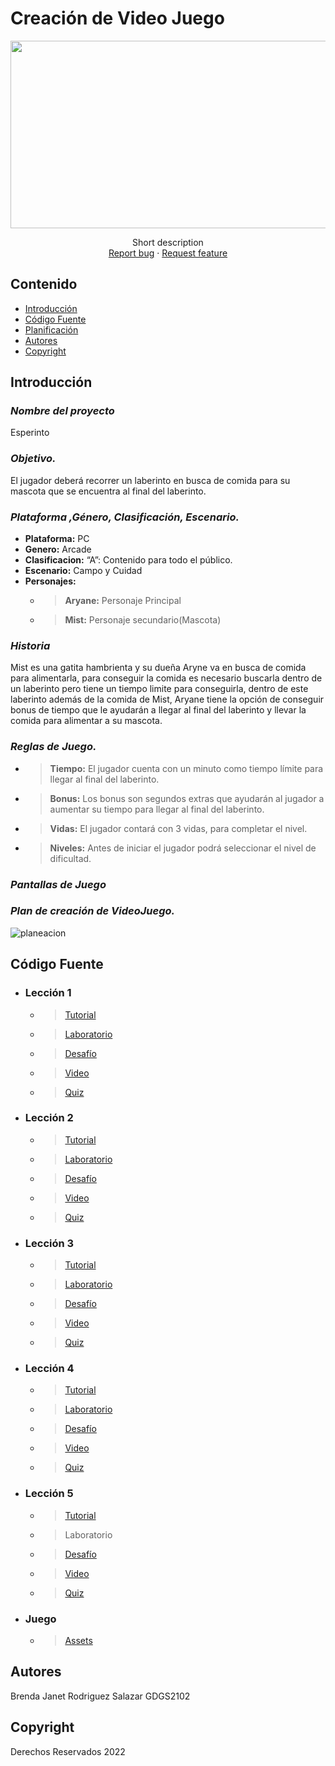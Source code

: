 # Creación de Video Juego
<p align="center">
    <img src="https://static.vecteezy.com/system/resources/previews/001/736/321/non_2x/fantasy-video-game-banner-vector.jpg" alt="Logo" width=1200 height=300>

  <p align="center">
    Short description
    <br>
    <a href="https://reponame/issues/new?template=bug.md">Report bug</a>
    ·
    <a href="https://reponame/issues/new?template=feature.md&labels=feature">Request feature</a>
  </p>
</p>


## Contenido

- [Introducción](#introducción)
- [Código Fuente](#código-fuente)
- [Planificación](#planificación)
- [Autores](#autores)
- [Copyright](#copyright)


## Introducción

### *Nombre del proyecto*
Esperinto
 ### *Objetivo.*
El jugador deberá recorrer un laberinto en busca de comida para su mascota que se encuentra al final del laberinto.
 ### *Plataforma ,Género, Clasificación, Escenario.*
 * **Plataforma:**  PC
 * **Genero:**  Arcade
 * **Clasificacion:**  “A”: Contenido para todo el público.
 * **Escenario:** Campo y Cuidad 
 * **Personajes:** 
   * > **Aryane:** Personaje Principal
   * > **Mist:** Personaje secundario(Mascota)

 ### *Historia*
Mist es una gatita hambrienta y su dueña Aryne va en busca de comida para alimentarla, para conseguir la comida es necesario buscarla dentro de un laberinto pero tiene un tiempo limite para conseguirla, dentro de este laberinto además de la comida de Mist, Aryane tiene la opción de conseguir bonus de tiempo que le ayudarán a llegar al final del laberinto y llevar la comida para alimentar a su mascota. 

 ### *Reglas de Juego.*
   * > **Tiempo:** El jugador cuenta con un minuto como tiempo límite para llegar al final del laberinto.
   * > **Bonus:** Los bonus son segundos extras que ayudarán al jugador a aumentar su tiempo para llegar al final del laberinto.
   * > **Vidas:** El jugador contará con 3 vidas, para completar el nivel.
   * > **Niveles:** Antes de iniciar el jugador podrá seleccionar el nivel de dificultad.
    
 ### *Pantallas de Juego*
 ### *Plan de creación de VideoJuego.*
 ![planeacion](https://user-images.githubusercontent.com/72764702/200088361-ed997e0f-e27b-4c87-a7c3-d7c3784a33d8.png)

## Código Fuente

* ### Lección 1
  * > [Tutorial](https://github.com/janet-rs/Unity/tree/master/Unidad1/Leccion1)
  * > [Laboratorio](https://utnorteguanajuato-my.sharepoint.com/:w:/g/personal/1219100416_alumnos_utng_edu_mx/EdXdcgTCJzJIldlW7X-0OjgBX_lTqVrGHDLaJ3ZpOjFOaQ?e=oNgBPf)
  * > [Desafío](https://github.com/janet-rs/Unity/tree/master/Unidad1/Challenge)
  * > [Video](https://utnorteguanajuato-my.sharepoint.com/:v:/g/personal/1219101114_alumnos_utng_edu_mx/ESA4V_y5Z49HvWncVIZbMGIBgkyNkHOsa9Qea_Gq1Yo8AQ?e=zzIPho)
  * > [Quiz](https://utnorteguanajuato-my.sharepoint.com/:i:/g/personal/1219101114_alumnos_utng_edu_mx/EQZ98F6HsjJHiXmCYdy8IxQBqjdlOOB9AB3Qpks7EGls0Q?e=pTRDjx)
* ### Lección 2
  * > [Tutorial](https://github.com/janet-rs/Unity/tree/master/Unidad2/Leccion2)
  * > [Laboratorio](https://github.com/janet-rs/Unity/tree/master/Unidad2/Laboratorio2)
  * > [Desafío](https://github.com/janet-rs/Unity/tree/master/Unidad2/Challenge2)
  * > [Video](https://utnorteguanajuato-my.sharepoint.com/:v:/g/personal/1219101114_alumnos_utng_edu_mx/ESH22_Pu91NCmMjQSu61IKABUaP4j8JNhAWnuE_K_m_CxQ?e=1MM0XN)
  * > [Quiz](https://utnorteguanajuato-my.sharepoint.com/:v:/g/personal/1219101114_alumnos_utng_edu_mx/ESH22_Pu91NCmMjQSu61IKABUaP4j8JNhAWnuE_K_m_CxQ?e=y3w6OM)
* ### Lección 3
  * > [Tutorial](https://github.com/janet-rs/Unity/tree/master/Unidad3/Leccion3)
  * > [Laboratorio](https://github.com/janet-rs/Unity/tree/master/Unidad3/Laboratorio)
  * > [Desafío](https://github.com/janet-rs/Unity/tree/master/Unidad3/Challenge)
  * > [Video]()
  * > [Quiz](https://utnorteguanajuato-my.sharepoint.com/:i:/g/personal/1219101114_alumnos_utng_edu_mx/EUQm09u8a0pDsr4muwV9sNEBFJR5Yo2gB0k-UFrEUvFdqQ?e=S6v5pp)
* ### Lección 4
  * > [Tutorial](https://github.com/janet-rs/Unity/tree/master/Unidad4/Leccion4)
  * > [Laboratorio](https://github.com/janet-rs/Unity/tree/master/Unidad4/Laboratorio)
  * > [Desafío](https://github.com/janet-rs/Unity/tree/master/Unidad4/Challenge)
  * > [Video](https://utnorteguanajuato-my.sharepoint.com/:v:/g/personal/1219101114_alumnos_utng_edu_mx/EcWVmTB9Dv9EtWQnaUIWtkEBqvjbpuJODUi3UWAsC-pcSg?e=BW2PYQ)
  * > [Quiz](https://utnorteguanajuato-my.sharepoint.com/:i:/g/personal/1219101114_alumnos_utng_edu_mx/EZvDqOlnaZdMhsyW_4WgEcYBySOjoZtKdClIQ8kbnXf2-A?e=WbkjOB)
* ### Lección 5
  * > [Tutorial](https://github.com/janet-rs/Unity/tree/master/Unidad5/Leccion5)
  * > Laboratorio
  * > [Desafío](https://github.com/janet-rs/Unity/tree/master/Unidad5/Challenge)
  * > [Video](https://utnorteguanajuato-my.sharepoint.com/:v:/g/personal/1219101114_alumnos_utng_edu_mx/EQI8hv0VblZNqUATcMyC72QBw3yQ67iTPAuMsY1tjqoPSQ?e=Z9dXkx)
  * > [Quiz](https://utnorteguanajuato-my.sharepoint.com/:i:/g/personal/1219101114_alumnos_utng_edu_mx/EdrudR0U0NVHj0FnqXLpgwUBcxGIk37eHY_11b1HeOHvpg?e=oapZhq)
* ### Juego
  * > [Assets](https://drive.google.com/file/d/1V6zEhWcbR7-hZ-i8Rbr4qTtFsERNUtTn/view?usp=share_link)

## Autores
Brenda Janet Rodriguez Salazar GDGS2102

## Copyright
Derechos Reservados 2022
